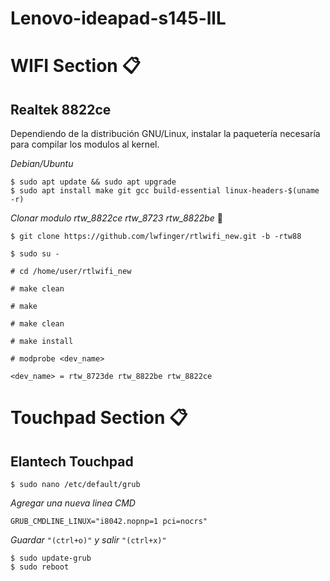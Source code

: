 # Lenovo-ideapad-s145-llL 

# WIFI Section 📋

## Realtek 8822ce
Dependiendo de la distribución GNU/Linux, instalar la paquetería necesaría para compilar los modulos al kernel.

_Debian/Ubuntu_
```
$ sudo apt update && sudo apt upgrade
$ sudo apt install make git gcc build-essential linux-headers-$(uname -r)
```
_Clonar modulo rtw_8822ce rtw_8723 rtw_8822be_ 🔧
```
$ git clone https://github.com/lwfinger/rtlwifi_new.git -b -rtw88

$ sudo su -

# cd /home/user/rtlwifi_new

# make clean

# make 

# make clean

# make install

# modprobe <dev_name>

<dev_name> = rtw_8723de rtw_8822be rtw_8822ce 
```
# Touchpad Section 📋
## Elantech Touchpad
```
$ sudo nano /etc/default/grub
```
_Agregar una nueva linea CMD_
```
GRUB_CMDLINE_LINUX="i8042.nopnp=1 pci=nocrs"
```
_Guardar_ ```"(ctrl+o)"``` _y salir_ ```"(ctrl+x)"```
```
$ sudo update-grub
$ sudo reboot
```
